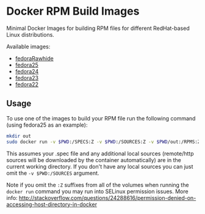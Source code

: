 # Docker RPM Build Images

Minimal Docker Images for building RPM files for different RedHat-based Linux distributions.

Available images:
* [fedoraRawhide](https://github.com/Robpol86/dockerRPMbuild/blob/master/fedora/rawhide/Dockerfile)
* [fedora25](https://github.com/Robpol86/dockerRPMbuild/blob/master/fedora/25/Dockerfile)
* [fedora24](https://github.com/Robpol86/dockerRPMbuild/blob/master/fedora/24/Dockerfile)
* [fedora23](https://github.com/Robpol86/dockerRPMbuild/blob/master/fedora/23/Dockerfile)
* [fedora22](https://github.com/Robpol86/dockerRPMbuild/blob/master/fedora/22/Dockerfile)

## Usage

To use one of the images to build your RPM file run the following command (using fedora25 as an example):
```bash
mkdir out
sudo docker run -v $PWD:/SPECS:Z -v $PWD:/SOURCES:Z -v $PWD/out:/RPMS:Z -v $PWD/out:/SRPMS:Z robpol86/dockerrpmbuild:fedora25
```

This assumes your .spec file and any additional local sources (remote/http sources will be downloaded by the container
automatically) are in the current working directory. If you don't have any local sources you can just omit the
`-v $PWD:/SOURCES` argument.

Note if you omit the `:Z` suffixes from all of the volumes when running the `docker run` command you may run into
SELinux permission issues. More info: http://stackoverflow.com/questions/24288616/permission-denied-on-accessing-host-directory-in-docker
